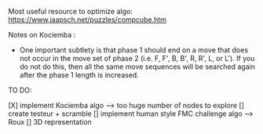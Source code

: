 Most useful resource to optimize algo: https://www.jaapsch.net/puzzles/compcube.htm

Notes on Kociemba :
- One important subtlety is that phase 1 should end on a move that does not occur in the move set of phase 2 (i.e. F, F', B, B', R, R', L, or L'). If you do not do this, then all the same move sequences will be searched again after the phase 1 length is increased.

TO DO:

[X] implement Kociemba algo --> too huge number of nodes to explore
[] create testeur + scramble
[] implement human style FMC challenge algo --> Roux
[] 3D representation